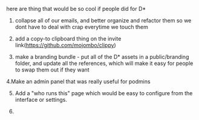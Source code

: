 here are thing that would be so cool if people did for D*

1. collapse all of our emails, and better organize and refactor them so we dont have to deal with crap everytime we touch them

2. add a copy-to clipboard thing on the invite link(https://github.com/mojombo/clippy)

3. make a branding bundle - put all of the D* assets in a public/branding folder, and update all the references, which will make it easy for people to swap them out if they want

4.Make an admin panel that was really useful for podmins

5. Add a "who runs this" page which would be easy to configure from the interface or settings.

6. 